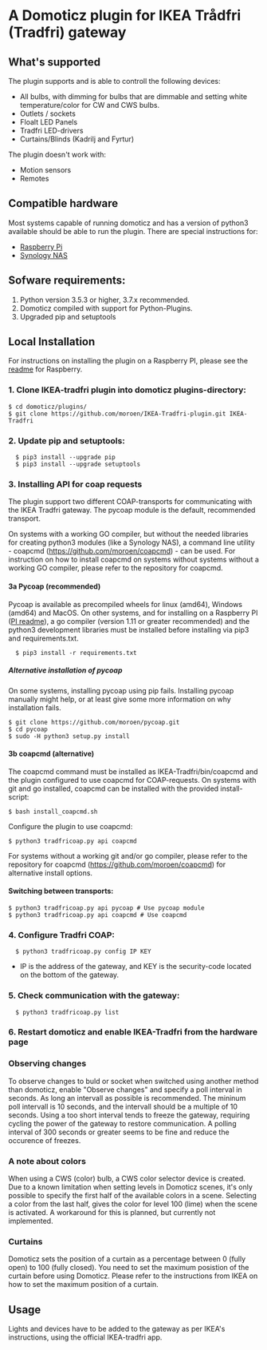 # A Domoticz plugin for IKEA Trådfri (Tradfri) gateway

## What's supported
The plugin supports and is able to controll the following devices:
- All bulbs, with dimming for bulbs that are dimmable and setting white temperature/color for CW and CWS bulbs.
- Outlets / sockets
- Floalt LED Panels
- Tradfri LED-drivers
- Curtains/Blinds (Kadrilj and Fyrtur)

The plugin doesn't work with:
- Motion sensors
- Remotes

## Compatible hardware
Most systems capable of running domoticz and has a version of python3 available should be able to run the plugin. There are special instructions for:
- [Raspberry Pi](README-PI.md)
- [Synology NAS](README-Synology.md)

## Sofware requirements:
1. Python version 3.5.3 or higher, 3.7.x recommended. 
2. Domoticz compiled with support for Python-Plugins. 
3. Upgraded pip and setuptools

## Local Installation

For instructions on installing the plugin on a Raspberry PI, please see the [readme](README-PI.md) for Raspberry.

### 1. Clone IKEA-tradfri plugin into domoticz plugins-directory:
```
$ cd domoticz/plugins/
$ git clone https://github.com/moroen/IKEA-Tradfri-plugin.git IKEA-Tradfri
```

### 2. Update pip and setuptools:
```shell
  $ pip3 install --upgrade pip
  $ pip3 install --upgrade setuptools
```

### 3. Installing API for coap requests
The plugin support two different COAP-transports for communicating with the IKEA Tradfri gateway. The pycoap module is the default, recommended transport. 

On systems with a working GO compiler, but without the needed libraries for creating python3 modules (like a Synology NAS), a command line utility - coapcmd (https://github.com/moroen/coapcmd) - can be used. For instruction on how to install coapcmd on systems without systems without a working GO compiler, please refer to the repository for coapcmd. 

#### 3a Pycoap (recommended)
Pycoap is available as precompiled wheels for linux (amd64), Windows (amd64) and MacOS. On other systems, and for installing on a Raspberry PI ([PI readme](README-PI.md)), a go compiler (version 1.11 or greater recommended) and the python3 development libraries must be installed before installing via pip3 and requirements.txt.

```shell
  $ pip3 install -r requirements.txt
```

##### Alternative installation of pycoap
On some systems, installing pycoap using pip fails. Installing pycoap manually might help, or at least give some more information on why installation fails.

```shell
$ git clone https://github.com/moroen/pycoap.git
$ cd pycoap
$ sudo -H python3 setup.py install
```

#### 3b coapcmd (alternative)
The coapcmd command must be installed as IKEA-Tradfri/bin/coapcmd and the plugin configured to use coapcmd for COAP-requests. On systems with git and go installed, coapcmd can be installed with the provided install-script:

```shell
$ bash install_coapcmd.sh
```

Configure the plugin to use coapcmd:
```shell
$ python3 tradfricoap.py api coapcmd
```

For systems without a working git and/or go compiler, please refer to the repository for coapcmd (https://github.com/moroen/coapcmd) for alternative install options.

#### Switching between transports:
```shell
$ python3 tradfricoap.py api pycoap # Use pycoap module
$ python3 tradfricoap.py api coapcmd # Use coapcmd
```


### 4. Configure Tradfri COAP: 
```shell
  $ python3 tradfricoap.py config IP KEY
```
  * IP is the address of the gateway, and KEY is the security-code located on the bottom of the gateway. 

### 5. Check communication with the gateway:
```shell
  $ python3 tradfricoap.py list
```

### 6. Restart domoticz and enable IKEA-Tradfri from the hardware page

### Observing changes
To observe changes to buld or socket when switched using another method than domoticz, enable "Observe changes" and specify a poll interval in seconds. As long an intervall as possible is recommended. The mininum poll intervall is 10 seconds, and the intervall should be a multiple of 10 seconds. Using a too short interval tends to freeze the gateway, requiring cycling the power of the gateway to restore communication. A polling interval of 300 seconds or greater seems to be fine and reduce the occurence of freezes. 

### A note about colors
When using a CWS (color) bulb, a CWS color selector device is created. Due to a known limitation when setting levels in Domoticz scenes, it's only possible to specify the first half of the available colors in a scene. Selecting a color from the last half, gives the color for level 100 (lime) when the scene is activated. A workaround for this is planned, but currently not implemented. 

### Curtains
Domoticz sets the position of a curtain as a percentage between 0 (fully open) to 100 (fully closed). You need to set the maximum posistion of the curtain before using Domoticz. Please refer to the instructions from IKEA on how to set the maximum position of a curtain. 

## Usage
Lights and devices have to be added to the gateway as per IKEA's instructions, using the official IKEA-tradfri app. 
